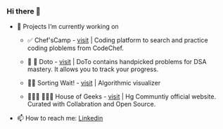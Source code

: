 ### Hi there 👋
- 🔭 Projects I’m currently working on

    - ✅ Chef'sCamp - [visit](https://chefscamp.tech) | Coding platform to search and practice coding ploblems from CodeChef.
    
    - 🤜 🤛 Doto - [visit](https://dotodsa.netlify.app) | DoTo contains handpicked problems for DSA 
        mastery. It allows you to track your progress.

    - 👌🏼 Sorting Wait! - [visit](https://ankiiitraj.github.io/sorting-wait) | Algorithmic visualizer

    - 👨🏽‍💻 👩🏽‍💻 House of Geeks - [visit](https://houseofgeeks.netlify.app) | Hg Communtiy official website. Curated with Collabration and Open Source.
        
- 📫 How to reach me: [Linkedin](https://linkedin.com/in/ankkiiitraj)
